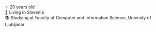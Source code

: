 ✨ 20 years old\
📍 Living in Slovenia\
📚 Studying at Faculty of Computer and Information Science, Univrsity of Ljubljana\
